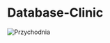 # Database-Clinic


![Przychodnia](https://github.com/user-attachments/assets/a91b9948-023e-4764-8257-2f6a2248ef91)
